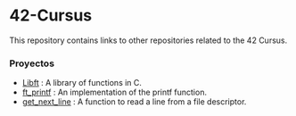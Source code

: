# 42-Cursus

This repository contains links to other repositories related to the 42 Cursus.

 <h3>Proyectos</h3>

- [Libft](https://github.com/jortiz-m/libft) : A library of functions in C.
- [ft_printf](https://github.com/jortiz-m/ft_printf) : An implementation of the printf function.
- [get_next_line](https://github.com/jortiz-m/get_next_line) : A function to read a line from a file descriptor.
